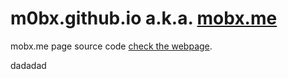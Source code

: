 # m0bx.github.io a.k.a. [mobx.me](https://mobx.me)

mobx.me page source code
[check the webpage](https://mobx.me).

dadadad